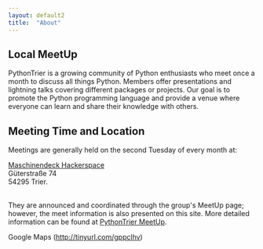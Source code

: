 ```yaml
---
layout: default2
title:  "About"
---
```


## Local MeetUp

PythonTrier is a growing community of Python enthusiasts who meet once a month to discuss all things Python. Members offer presentations and lightning talks covering different packages or projects. Our goal is to promote the Python programming language and provide a venue where everyone can learn and share their knowledge with others.

## Meeting Time and Location

Meetings are generally held on the second Tuesday of every month at:

<a href="http://www.maschinendeck.org/">Maschinendeck Hackerspace</a><br/>
Güterstraße 74<br/>
54295 Trier.<br/><br/>

They are announced and coordinated through the group's MeetUp page; however, the meet information is also presented on this site. More detailed information can be found at [PythonTrier MeetUp](https://www.meetup.com/PythonTrier/).

Google Maps (<a href="http://tinyurl.com/gppclhv">http://tinyurl.com/gppclhv</a>)<br/>


<script type="text/javascript" src="//maps.google.com/maps/api/js?sensor=false&key=AIzaSyBrCzVx0B-6wf5eJRPiQxGLFFmMal__f_o"></script>

<div style="overflow:hidden;height:500px;max-width:600px;width:100%;">
  <div id="gmap_canvas" style="height:500px;max-width:600px;width:100%;">
    <style>#gmap_canvas img{max-width:none!important;background:none!important}</style>
  </div>
</div>

<script type="text/javascript">
  function init_map() {
    var myOptions = {zoom:14,center:new google.maps.LatLng(49.75809,6.6560799999999745),mapTypeId: google.maps.MapTypeId.ROADMAP};
    var map = new google.maps.Map(document.getElementById("gmap_canvas"), myOptions);
    var marker = new google.maps.Marker({map: map,position: new google.maps.LatLng(49.75809, 6.6560799999999745)});
    var infowindow = new google.maps.InfoWindow({content:"<b>Maschinendeck</b><br/>G&uuml;terstra&szlig;e 74<br/>54295 Trier" });
    google.maps.event.addListener(marker, "click", function(){infowindow.open(map,marker);});
  }

  google.maps.event.addDomListener(window, 'load', init_map);
</script>
